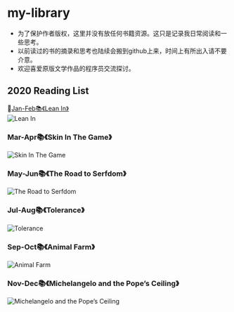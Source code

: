 # my-library
* 为了保护作者版权，这里并没有放任何书籍资源。这只是记录我日常阅读和一些思考。
* 以前读过的书的摘录和思考也陆续会搬到github上来，时间上有所出入请不要介意。
* 欢迎喜爱原版文学作品的程序员交流探讨。

## 2020 Reading List
🔗[Jan-Feb📚《Lean In》](https://github.com/ykl124/my-library/blob/master/%E3%80%8ALean%20in%E3%80%8B.md)<br>
![Lean In](https://img1.doubanio.com/view/subject/s/public/s28023208.jpg)<br>
### Mar-Apr📚《Skin In The Game》
![Skin In The Game](https://img1.doubanio.com/view/subject/s/public/s29824647.jpg)<br>
### May-Jun📚《The Road to Serfdom》
![The Road to Serfdom](https://img9.doubanio.com/view/subject/s/public/s3518844.jpg)<br>
### Jul-Aug📚《Tolerance》
![Tolerance](https://img3.doubanio.com/view/subject/s/public/s29126522.jpg)<br>
### Sep-Oct📚《Animal Farm》
![Animal Farm](https://img1.doubanio.com/view/subject/s/public/s11909707.jpg)<br>
### Nov-Dec📚《Michelangelo and the Pope’s Ceiling》
![Michelangelo and the Pope’s Ceiling](https://img3.doubanio.com/view/subject/s/public/s29389142.jpg)

